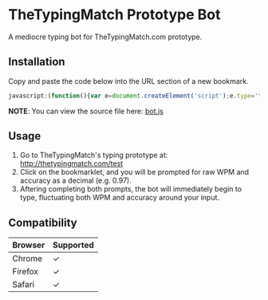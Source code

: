 # TheTypingMatch Prototype Bot
A mediocre typing bot for TheTypingMatch.com prototype.

## Installation
Copy and paste the code below into the URL section of a new bookmark.
```javascript
javascript:(function(){var e=document.createElement('script');e.type='text/javascript';e.src='https://cdn.jsdelivr.net/gh/Ray-Adams/TheTypingMatch-Prototype-Bot/bot.js';document.getElementsByTagName('body')[0].appendChild(e);})();
```
**NOTE**: You can view the source file here: [bot.js](../master/bot.js)

## Usage
1. Go to TheTypingMatch's typing prototype at: http://thetypingmatch.com/test
2. Click on the bookmarklet, and you will be prompted for raw WPM and accuracy as a decimal (e.g. 0.97).
3. Aftering completing both prompts, the bot will immediately begin to type, fluctuating both WPM and accuracy around your input.

## Compatibility
Browser | Supported
--------|------------
Chrome  |     ✓
Firefox |     ✓
Safari  |     ✓
